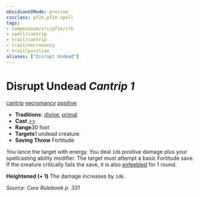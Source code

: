 ```yaml
---
obsidianUIMode: preview
cssclass: pf2e,pf2e-spell
tags:
- compendium/src/pf2e/crb
- spell/cantrip
- trait/cantrip
- trait/necromancy
- trait/positive
aliases: ["Disrupt Undead"]
---
```

# Disrupt Undead *Cantrip 1*   
[cantrip](/rules/traits/cantrip.md)  [necromancy](/rules/traits/necromancy.md)  [positive](/rules/traits/positive.md)  

- **Traditions**: [divine](/rules/traits/divine.md), [primal](/rules/traits/primal.md)
- **Cast** [>>](/rules/core-rulebook/chapter-9-playing-the-game.md#Actions "Two-Action") 
- **Range**30 foot
- **Targets**1 undead creature
- **Saving Throw** Fortitude

You lance the target with energy. You deal `1d6` positive damage plus your spellcasting ability modifier. The target must attempt a basic Fortitude save. If the creature critically fails the save, it is also [enfeebled](/rules/conditions.md#Enfeebled) for 1 round.

**Heightened (+ 1)** The damage increases by `1d6`.

*Source: Core Rulebook p. 331*